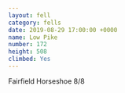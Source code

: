 ```yaml
---
layout: fell
category: fells
date: 2019-08-29 17:00:00 +0000
name: Low Pike
number: 172
height: 508
climbed: Yes
---
```

Fairfield Horseshoe 8/8
